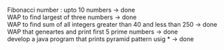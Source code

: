 
Fibonacci number : upto 10 numbers   -> done <br>
WAP to find largest of three numbers  -> done <br>
WAP to find sum of all integers greater than 40 and less than  250 -> done <br>
WAP that geneartes and print first 5 prime numbers -> done  <br>
develop a java program that prints pyramid pattern usig * -> done <br>
